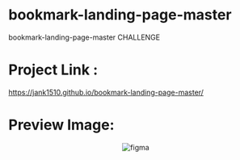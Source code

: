 # bookmark-landing-page-master
bookmark-landing-page-master CHALLENGE

# Project Link :
https://jank1510.github.io/bookmark-landing-page-master/


# Preview Image:
<p align='center'> 
  
  <img src="https://res.cloudinary.com/dz209s6jk/image/upload/q_auto,w_900/Screenshots/uyaqk6plghg5hcfqcj4r.jpg" alt="figma"/>

</p>

